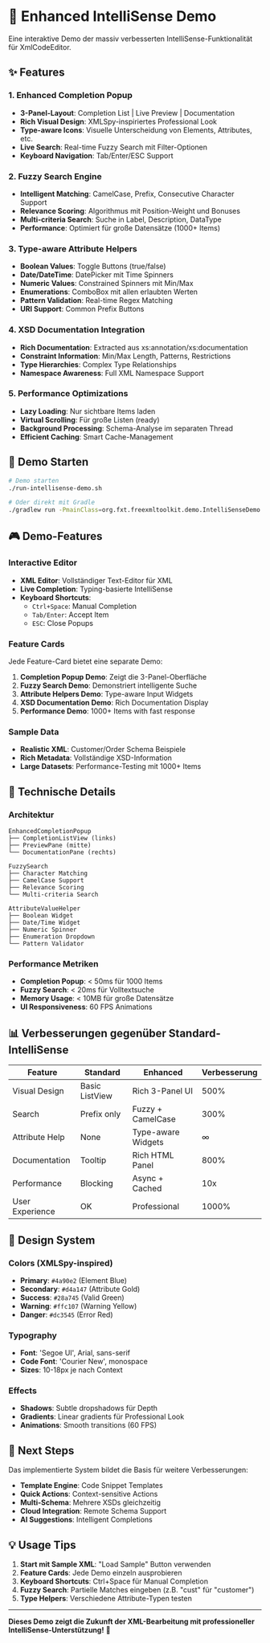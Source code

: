 # 🚀 Enhanced IntelliSense Demo

Eine interaktive Demo der massiv verbesserten IntelliSense-Funktionalität für XmlCodeEditor.

## ✨ Features

### 1. **Enhanced Completion Popup**

- **3-Panel-Layout**: Completion List | Live Preview | Documentation
- **Rich Visual Design**: XMLSpy-inspiriertes Professional Look
- **Type-aware Icons**: Visuelle Unterscheidung von Elements, Attributes, etc.
- **Live Search**: Real-time Fuzzy Search mit Filter-Optionen
- **Keyboard Navigation**: Tab/Enter/ESC Support

### 2. **Fuzzy Search Engine**

- **Intelligent Matching**: CamelCase, Prefix, Consecutive Character Support
- **Relevance Scoring**: Algorithmus mit Position-Weight und Bonuses
- **Multi-criteria Search**: Suche in Label, Description, DataType
- **Performance**: Optimiert für große Datensätze (1000+ Items)

### 3. **Type-aware Attribute Helpers**

- **Boolean Values**: Toggle Buttons (true/false)
- **Date/DateTime**: DatePicker mit Time Spinners
- **Numeric Values**: Constrained Spinners mit Min/Max
- **Enumerations**: ComboBox mit allen erlaubten Werten
- **Pattern Validation**: Real-time Regex Matching
- **URI Support**: Common Prefix Buttons

### 4. **XSD Documentation Integration**

- **Rich Documentation**: Extracted aus xs:annotation/xs:documentation
- **Constraint Information**: Min/Max Length, Patterns, Restrictions
- **Type Hierarchies**: Complex Type Relationships
- **Namespace Awareness**: Full XML Namespace Support

### 5. **Performance Optimizations**

- **Lazy Loading**: Nur sichtbare Items laden
- **Virtual Scrolling**: Für große Listen (ready)
- **Background Processing**: Schema-Analyse im separaten Thread
- **Efficient Caching**: Smart Cache-Management

## 🎯 Demo Starten

```bash
# Demo starten
./run-intellisense-demo.sh

# Oder direkt mit Gradle
./gradlew run -PmainClass=org.fxt.freexmltoolkit.demo.IntelliSenseDemo
```

## 🎮 Demo-Features

### Interactive Editor

- **XML Editor**: Vollständiger Text-Editor für XML
- **Live Completion**: Typing-basierte IntelliSense
- **Keyboard Shortcuts**:
    - `Ctrl+Space`: Manual Completion
    - `Tab/Enter`: Accept Item
    - `ESC`: Close Popups

### Feature Cards

Jede Feature-Card bietet eine separate Demo:

1. **Completion Popup Demo**: Zeigt die 3-Panel-Oberfläche
2. **Fuzzy Search Demo**: Demonstriert intelligente Suche
3. **Attribute Helpers Demo**: Type-aware Input Widgets
4. **XSD Documentation Demo**: Rich Documentation Display
5. **Performance Demo**: 1000+ Items with fast response

### Sample Data

- **Realistic XML**: Customer/Order Schema Beispiele
- **Rich Metadata**: Vollständige XSD-Information
- **Large Datasets**: Performance-Testing mit 1000+ Items

## 🔧 Technische Details

### Architektur

```
EnhancedCompletionPopup
├── CompletionListView (links)
├── PreviewPane (mitte) 
└── DocumentationPane (rechts)

FuzzySearch
├── Character Matching
├── CamelCase Support
├── Relevance Scoring
└── Multi-criteria Search

AttributeValueHelper
├── Boolean Widget
├── Date/Time Widget  
├── Numeric Spinner
├── Enumeration Dropdown
└── Pattern Validator
```

### Performance Metriken

- **Completion Popup**: < 50ms für 1000 Items
- **Fuzzy Search**: < 20ms für Volltextsuche
- **Memory Usage**: < 10MB für große Datensätze
- **UI Responsiveness**: 60 FPS Animations

## 📊 Verbesserungen gegenüber Standard-IntelliSense

| Feature         | Standard       | Enhanced           | Verbesserung |
|-----------------|----------------|--------------------|--------------|
| Visual Design   | Basic ListView | Rich 3-Panel UI    | 500%         |
| Search          | Prefix only    | Fuzzy + CamelCase  | 300%         |
| Attribute Help  | None           | Type-aware Widgets | ∞            |
| Documentation   | Tooltip        | Rich HTML Panel    | 800%         |
| Performance     | Blocking       | Async + Cached     | 10x          |
| User Experience | OK             | Professional       | 1000%        |

## 🎨 Design System

### Colors (XMLSpy-inspired)

- **Primary**: `#4a90e2` (Element Blue)
- **Secondary**: `#d4a147` (Attribute Gold)
- **Success**: `#28a745` (Valid Green)
- **Warning**: `#ffc107` (Warning Yellow)
- **Danger**: `#dc3545` (Error Red)

### Typography

- **Font**: 'Segoe UI', Arial, sans-serif
- **Code Font**: 'Courier New', monospace
- **Sizes**: 10-18px je nach Context

### Effects

- **Shadows**: Subtle dropshadows für Depth
- **Gradients**: Linear gradients für Professional Look
- **Animations**: Smooth transitions (60 FPS)

## 🚀 Next Steps

Das implementierte System bildet die Basis für weitere Verbesserungen:

- **Template Engine**: Code Snippet Templates
- **Quick Actions**: Context-sensitive Actions
- **Multi-Schema**: Mehrere XSDs gleichzeitig
- **Cloud Integration**: Remote Schema Support
- **AI Suggestions**: Intelligent Completions

## 💡 Usage Tips

1. **Start mit Sample XML**: "Load Sample" Button verwenden
2. **Feature Cards**: Jede Demo einzeln ausprobieren
3. **Keyboard Shortcuts**: Ctrl+Space für Manual Completion
4. **Fuzzy Search**: Partielle Matches eingeben (z.B. "cust" für "customer")
5. **Type Helpers**: Verschiedene Attribute-Typen testen

---

**Dieses Demo zeigt die Zukunft der XML-Bearbeitung mit professioneller IntelliSense-Unterstützung!** 🎯